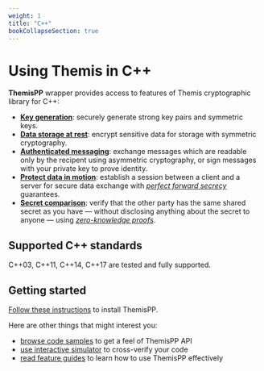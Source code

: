 ```yaml
---
weight: 1
title: "C++"
bookCollapseSection: true
---
```


# Using Themis in C++

**ThemisPP** wrapper provides access to features of Themis cryptographic library for C++:

- **[Key generation](features/#key-generation)**:
  securely generate strong key pairs and symmetric keys.
- **[Data storage at rest](features/#secure-cell)**:
  encrypt sensitive data for storage with symmetric cryptography.
- **[Authenticated messaging](features/#secure-message)**:
  exchange messages which are readable only by the recipent using asymmetric cryptography,
  or sign messages with your private key to prove identity.
- **[Protect data in motion](features/#secure-session)**:
  establish a session between a client and a server for secure data exchange
  with _[perfect forward secrecy](https://en.wikipedia.org/wiki/Forward_secrecy)_ guarantees.
- **[Secret comparison](features/#secure-comparator)**:
  verify that the other party has the same shared secret as you have —
  without disclosing anything about the secret to anyone —
  using _[zero-knowledge proofs](https://en.wikipedia.org/wiki/Zero-knowledge_proof)_.

## Supported C++ standards

C++03, C++11, C++14, C++17 are tested and fully supported.

## Getting started

[Follow these instructions](installation/) to install ThemisPP.

Here are other things that might interest you:

<!-- [API reference](when-it-is-done) -->
- [browse code samples](examples/) to get a feel of ThemisPP API
- [use interactive simulator](/themis/debugging/themis-server/) to cross-verify your code
- [read feature guides](features/) to learn how to use ThemisPP effectively

